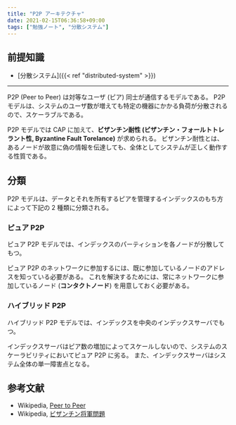 ```yaml
---
title: "P2P アーキテクチャ"
date: 2021-02-15T06:36:58+09:00
tags: ["勉強ノート", "分散システム"]
---
```


## 前提知識

- [分散システム]({{< ref "distributed-system" >}})

---

P2P (Peer to Peer) は対等なユーザ (ピア) 同士が通信するモデルである。
P2P モデルは、システムのユーザ数が増えても特定の機器にかかる負荷が分散されるので、スケーラブルである。

P2P モデルでは CAP に加えて、**ビザンチン耐性 (ビザンチン・フォールトトレラント性, Byzantine Fault Torelance)** が求められる。
ビザンチン耐性とは、あるノードが故意に偽の情報を伝達しても、全体としてシステムが正しく動作する性質である。

<!-- TODO P2P アーキテクチャの利用用途について書く -->

## 分類

P2P モデルは、データとそれを所有するピアを管理するインデックスのもち方によって下記の 2 種類に分類される。

### ピュア P2P

ピュア P2P モデルでは、インデックスのパーティションを各ノードが分散してもつ。

ピュア P2P のネットワークに参加するには、既に参加しているノードのアドレスを知っている必要がある。
これを解決するためには、常にネットワークに参加しているノード (**コンタクトノード**) を用意しておく必要がある。

<!-- TODO ピュア P2P を採用しているソフトウェアについて書く -->

### ハイブリッド P2P

ハイブリッド P2P モデルでは、インデックスを中央のインデックスサーバでもつ。

インデックスサーバはピア数の増加によってスケールしないので、システムのスケーラビリティにおいてピュア P2P に劣る。
また、インデックスサーバはシステム全体の単一障害点となる。

<!-- TODO ハイブリッド P2P を採用しているソフトウェアについて書く -->

<!-- TODO スーパーノード型 P2P について書く -->

<!-- TODO ゴシッププロトコルについて書く -->

<!-- TODO P2P ノードの機能について書く -->

## 参考文献

- Wikipedia, [Peer to Peer](https://ja.wikipedia.org/wiki/Peer_to_Peer)
- Wikipedia, [ビザンチン将軍問題](https://ja.wikipedia.org/wiki/%E3%83%93%E3%82%B6%E3%83%B3%E3%83%81%E3%83%B3%E5%B0%86%E8%BB%8D%E5%95%8F%E9%A1%8C)
